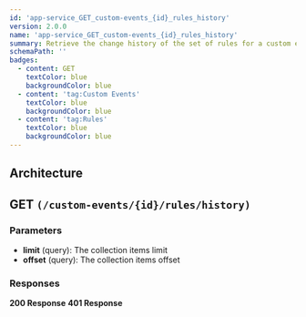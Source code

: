 ```yaml
---
id: 'app-service_GET_custom-events_{id}_rules_history'
version: 2.0.0
name: 'app-service_GET_custom-events_{id}_rules_history'
summary: Retrieve the change history of the set of rules for a custom event
schemaPath: ''
badges:
  - content: GET
    textColor: blue
    backgroundColor: blue
  - content: 'tag:Custom Events'
    textColor: blue
    backgroundColor: blue
  - content: 'tag:Rules'
    textColor: blue
    backgroundColor: blue
---
```

## Architecture
<NodeGraph />



## GET `(/custom-events/{id}/rules/history)`

### Parameters
- **limit** (query): The collection items limit
- **offset** (query): The collection items offset




### Responses
**200 Response**
<SchemaViewer file="response-200.json" maxHeight="500" id="response-200" />
      **401 Response**
<SchemaViewer file="response-401.json" maxHeight="500" id="response-401" />
